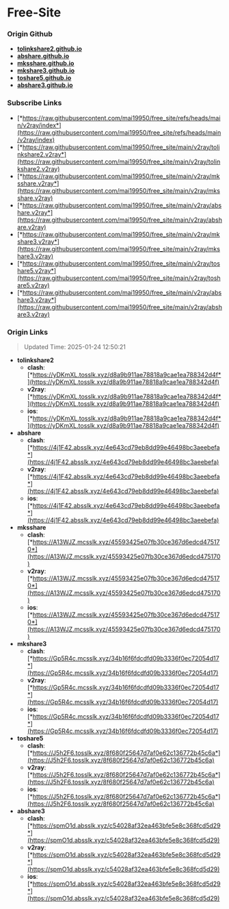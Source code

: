 # Free-Site

### Origin Github

- [**tolinkshare2.github.io**](https://github.com/tolinkshare2/tolinkshare2.github.io)
- [**abshare.github.io**](https://github.com/abshare/abshare.github.io)
- [**mksshare.github.io**](https://github.com/mksshare/mksshare.github.io)
- [**mkshare3.github.io**](https://github.com/mkshare3/mkshare3.github.io)
- [**toshare5.github.io**](https://github.com/toshare5/toshare5.github.io)
- [**abshare3.github.io**](https://github.com/abshare3/abshare3.github.io)

### Subscribe Links

- [*https://raw.githubusercontent.com/mai19950/free_site/refs/heads/main/v2ray/index*](https://raw.githubusercontent.com/mai19950/free_site/refs/heads/main/v2ray/index)
- [*https://raw.githubusercontent.com/mai19950/free_site/main/v2ray/tolinkshare2.v2ray*](https://raw.githubusercontent.com/mai19950/free_site/main/v2ray/tolinkshare2.v2ray)
- [*https://raw.githubusercontent.com/mai19950/free_site/main/v2ray/mksshare.v2ray*](https://raw.githubusercontent.com/mai19950/free_site/main/v2ray/mksshare.v2ray)
- [*https://raw.githubusercontent.com/mai19950/free_site/main/v2ray/abshare.v2ray*](https://raw.githubusercontent.com/mai19950/free_site/main/v2ray/abshare.v2ray)
- [*https://raw.githubusercontent.com/mai19950/free_site/main/v2ray/mkshare3.v2ray*](https://raw.githubusercontent.com/mai19950/free_site/main/v2ray/mkshare3.v2ray)
- [*https://raw.githubusercontent.com/mai19950/free_site/main/v2ray/toshare5.v2ray*](https://raw.githubusercontent.com/mai19950/free_site/main/v2ray/toshare5.v2ray)
- [*https://raw.githubusercontent.com/mai19950/free_site/main/v2ray/abshare3.v2ray*](https://raw.githubusercontent.com/mai19950/free_site/main/v2ray/abshare3.v2ray)

### Origin Links

> Updated Time: 2025-01-24 12:50:21

- **tolinkshare2**
  - **clash**: [*https://yDKmXL.tosslk.xyz/d8a9b911ae78818a9cae1ea788342d4f*](https://yDKmXL.tosslk.xyz/d8a9b911ae78818a9cae1ea788342d4f)
  - **v2ray**: [*https://yDKmXL.tosslk.xyz/d8a9b911ae78818a9cae1ea788342d4f*](https://yDKmXL.tosslk.xyz/d8a9b911ae78818a9cae1ea788342d4f)
  - **ios**: [*https://yDKmXL.tosslk.xyz/d8a9b911ae78818a9cae1ea788342d4f*](https://yDKmXL.tosslk.xyz/d8a9b911ae78818a9cae1ea788342d4f)
- **abshare**
  - **clash**: [*https://4j1F42.absslk.xyz/4e643cd79eb8dd99e46498bc3aeebefa*](https://4j1F42.absslk.xyz/4e643cd79eb8dd99e46498bc3aeebefa)
  - **v2ray**: [*https://4j1F42.absslk.xyz/4e643cd79eb8dd99e46498bc3aeebefa*](https://4j1F42.absslk.xyz/4e643cd79eb8dd99e46498bc3aeebefa)
  - **ios**: [*https://4j1F42.absslk.xyz/4e643cd79eb8dd99e46498bc3aeebefa*](https://4j1F42.absslk.xyz/4e643cd79eb8dd99e46498bc3aeebefa)
- **mksshare**
  - **clash**: [*https://A13WJZ.mcsslk.xyz/45593425e07fb30ce367d6edcd475170*](https://A13WJZ.mcsslk.xyz/45593425e07fb30ce367d6edcd475170)
  - **v2ray**: [*https://A13WJZ.mcsslk.xyz/45593425e07fb30ce367d6edcd475170*](https://A13WJZ.mcsslk.xyz/45593425e07fb30ce367d6edcd475170)
  - **ios**: [*https://A13WJZ.mcsslk.xyz/45593425e07fb30ce367d6edcd475170*](https://A13WJZ.mcsslk.xyz/45593425e07fb30ce367d6edcd475170)
- **mkshare3**
  - **clash**: [*https://Gp5R4c.mcsslk.xyz/34b16f6fdcdfd09b3336f0ec72054d17*](https://Gp5R4c.mcsslk.xyz/34b16f6fdcdfd09b3336f0ec72054d17)
  - **v2ray**: [*https://Gp5R4c.mcsslk.xyz/34b16f6fdcdfd09b3336f0ec72054d17*](https://Gp5R4c.mcsslk.xyz/34b16f6fdcdfd09b3336f0ec72054d17)
  - **ios**: [*https://Gp5R4c.mcsslk.xyz/34b16f6fdcdfd09b3336f0ec72054d17*](https://Gp5R4c.mcsslk.xyz/34b16f6fdcdfd09b3336f0ec72054d17)
- **toshare5**
  - **clash**: [*https://J5h2F6.tosslk.xyz/8f680f25647d7af0e62c136772b45c6a*](https://J5h2F6.tosslk.xyz/8f680f25647d7af0e62c136772b45c6a)
  - **v2ray**: [*https://J5h2F6.tosslk.xyz/8f680f25647d7af0e62c136772b45c6a*](https://J5h2F6.tosslk.xyz/8f680f25647d7af0e62c136772b45c6a)
  - **ios**: [*https://J5h2F6.tosslk.xyz/8f680f25647d7af0e62c136772b45c6a*](https://J5h2F6.tosslk.xyz/8f680f25647d7af0e62c136772b45c6a)
- **abshare3**
  - **clash**: [*https://spmO1d.absslk.xyz/c54028af32ea463bfe5e8c368fcd5d29*](https://spmO1d.absslk.xyz/c54028af32ea463bfe5e8c368fcd5d29)
  - **v2ray**: [*https://spmO1d.absslk.xyz/c54028af32ea463bfe5e8c368fcd5d29*](https://spmO1d.absslk.xyz/c54028af32ea463bfe5e8c368fcd5d29)
  - **ios**: [*https://spmO1d.absslk.xyz/c54028af32ea463bfe5e8c368fcd5d29*](https://spmO1d.absslk.xyz/c54028af32ea463bfe5e8c368fcd5d29)
